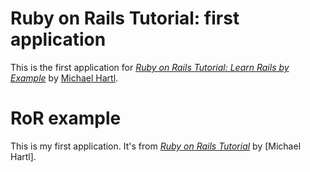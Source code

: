 # Ruby on Rails Tutorial: first application

This is the first application for
[*Ruby on Rails Tutorial: Learn Rails by Example*](http://railstutorial.org/)
by [Michael Hartl](http://michaelhartl.com/).

# RoR example

This is my first application.
It's from [*Ruby on Rails Tutorial*](http://railstutorial.org/)
by [Michael Hartl].
